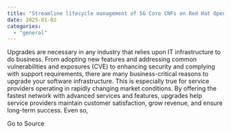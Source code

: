 ```yaml
---
title: "Streamline lifecycle management of 5G Core CNFs on Red Hat OpenShift"
date: 2025-01-02
categories: 
  - "general"
---
```


Upgrades are necessary in any industry that relies upon IT infrastructure to do business. From adopting new features and addressing common vulnerabilities and exposures (CVE) to enhancing security and complying with support requirements, there are many business-critical reasons to upgrade your software infrastructure. This is especially true for service providers operating in rapidly changing market conditions. By offering the fastest network with advanced services and features, upgrades help service providers maintain customer satisfaction, grow revenue, and ensure long-term success. Even so,

Go to Source
